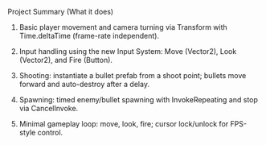 Project Summary (What it does)

1. Basic player movement and camera turning via Transform with Time.deltaTime (frame-rate independent).

2. Input handling using the new Input System: Move (Vector2), Look (Vector2), and Fire (Button).

3. Shooting: instantiate a bullet prefab from a shoot point; bullets move forward and auto-destroy after a delay.

4. Spawning: timed enemy/bullet spawning with InvokeRepeating and stop via CancelInvoke.

5. Minimal gameplay loop: move, look, fire; cursor lock/unlock for FPS-style control.
